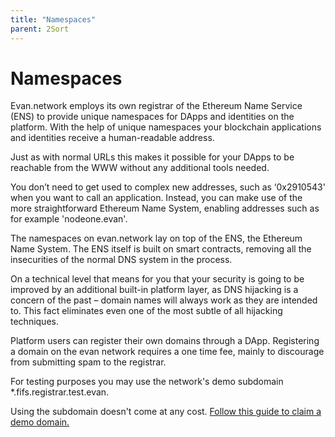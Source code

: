 ```yaml
---
title: "Namespaces"
parent: 2Sort
---
```

# Namespaces

Evan.network employs its own registrar of the Ethereum Name Service (ENS) to provide unique namespaces for DApps and identities on the platform. With the help of unique namespaces your blockchain applications and identities receive a human-readable address.

Just as with normal URLs this makes it possible for your DApps to be reachable from the WWW without any additional tools needed.

You don’t need to get used to complex new addresses, such as ‘0x2910543' when you want to call an application.
Instead, you can make use of the more straightforward Ethereum Name System, enabling addresses such as for example 'nodeone.evan'.

The namespaces on evan.network lay on top of the ENS, the Ethereum Name System. The ENS itself is built on smart contracts, removing all the insecurities of the normal DNS system in the process.

On a technical level that means for you that your security is going to be improved by an additional built-in platform layer, as DNS hijacking is a concern of the past – domain names will always work as they are intended to. This fact eliminates even one of the most subtle of all hijacking techniques.

Platform users can register their own domains through a DApp. Registering a domain on the evan network requires a one time fee, mainly to discourage from submitting spam to the registrar.

For testing purposes you may use the network's demo subdomain *.fifs.registrar.test.evan.

Using the subdomain doesn't come at any cost. [Follow this guide to claim a demo domain.](https://medium.com/evan-network/dev-series-deploy-your-%C3%B0app-on-the-evan-network-4f4232861249)
